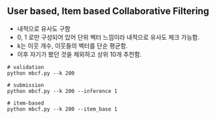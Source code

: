 ## User based, Item based Collaborative Filtering
- 내적으로 유사도 구함
- 0, 1 로만 구성되어 있어 단위 벡터 느낌이라 내적으로 유사도 체크 가능함.
- k는 이웃 개수, 이웃들의 벡터를 단순 평균함.
- 이후 자기가 봤던 것을 제외하고 상위 10개 추천함.

```
# validation
python mbcf.py --k 200

# submission
python mbcf.py --k 200 --inference 1

# item-based
python mbcf.py --k 200 --item_base 1
```